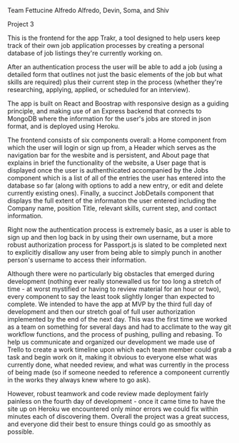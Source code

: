 Team Fettucine Alfredo
Alfredo, Devin, Soma, and Shiv

Project 3

This is the frontend for the app Trakr, a tool designed to help users keep track of their own job application processes by creating a personal database of job listings they're currently working on.

After an authentication process the user will be able to add a job (using a detailed form that outlines not just the basic elements of the job but what skills are required) plus their current step in the process (whether they're researching, applying, applied, or scheduled for an interview).

The app is built on React and Boostrap with responsive design as a guiding principle, and making use of an Express backend that connects to MongoDB where the information for the user's jobs are stored in json format, and is deployed using Heroku.

The frontend consists of six components overall: a Home component from which the user will login or sign up from, a Header which serves as the navigation bar for the wesbite and is persistent, and About page that explains in brief the functionality of the website, a User page that is displayed once the user is authenthicated accompanied by the Jobs component which is a list of all of the entries the user has entered into the database so far (along with options to add a new entry, or edit and delete currently existing ones). Finally, a succinct JobDetails component that displays the full extent of the informaton the user entered including the Company name, position Title, relevant skills, current step, and contact information.

Right now the authentication process is extremely basic, as a user is able to sign up and then log back in by using their own username, but a more robust authorization process for Passport.js is slated to be completed next to explicitly disallow any user from being able to simply punch in another person's username to access their information.

Although there were no particularly big obstacles that emerged during development (nothing ever really stonewalled us for too long a stretch of time - at worst mystified or having to review material for an hour or two), every component to say the least took slightly longer than expected to complete. We intended to have the app at MVP by the third full day of development and then our stretch goal of full user authorization implemented by the end of the next day. This was the first time we worked as a team on something for several days and had to acclimate to the way git workflow functions, and the process of pushing, pulling and rebasing. To help us communicate and organized our development we made use of Trello to create a work timeline upon which each team member could grab a task and begin work on it, making it obvious to everyone else what was currently done, what needed review, and what was currently in the process of being made (so if someone needed to reference a componeent currently in the works they always knew where to go ask). 

However, robust teamwork and code review made deployment fairly painless on the fourth day of development - once it came time to have the site up on Heroku we encountered only minor errors we could fix within minutes each of discovering them. Overall the project was a great success, and everyone did their best to ensure things could go as smoothly as possible.